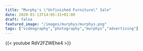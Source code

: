 ```yaml
---
title: "Murphy's \"Unfinished Furniture\" Sale"
date: 2020-01-13T14:05:31+01:00
draft: false
featured_image: "/images/murphys/murphys.png"
tags: ["videography","photography","murphys","advertising"]
---
```


{{< youtube RdV2FZWEhe4 >}}
